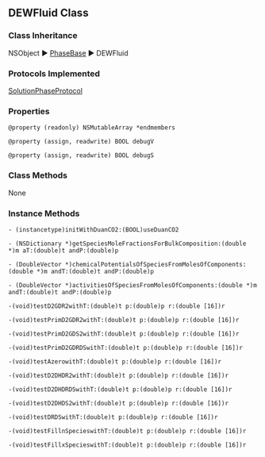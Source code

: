 ## DEWFluid Class  
### Class Inheritance  
NSObject ▶️ [PhaseBase](PhaseBase.html) ▶️ DEWFluid  

### Protocols Implemented  
[SolutionPhaseProtocol](SolutionPhaseProtocol.html)     

### Properties  

```
@property (readonly) NSMutableArray *endmembers

```
```
@property (assign, readwrite) BOOL debugV
```
```
@property (assign, readwrite) BOOL debugS
```

### Class Methods  
None  

### Instance Methods  

```
- (instancetype)initWithDuanCO2:(BOOL)useDuanCO2
```
```
- (NSDictionary *)getSpeciesMoleFractionsForBulkComposition:(double *)m aT:(double)t andP:(double)p
```
```
- (DoubleVector *)chemicalPotentialsOfSpeciesFromMolesOfComponents:(double *)m andT:(double)t andP:(double)p
```
```
- (DoubleVector *)activitiesOfSpeciesFromMolesOfComponents:(double *)m andT:(double)t andP:(double)p
```
```
-(void)testD2GDR2withT:(double)t p:(double)p r:(double [16])r
```
```
-(void)testPrimD2GDR2withT:(double)t p:(double)p r:(double [16])r
```
```
-(void)testPrimD2GDS2withT:(double)t p:(double)p r:(double [16])r
```
```
-(void)testPrimD2GDRDSwithT:(double)t p:(double)p r:(double [16])r
```
```
-(void)testAzerowithT:(double)t p:(double)p r:(double [16])r
```
```
-(void)testD2DHDR2withT:(double)t p:(double)p r:(double [16])r
```
```
-(void)testD2DHDRDSwithT:(double)t p:(double)p r:(double [16])r
```
```
-(void)testD2DHDS2withT:(double)t p:(double)p r:(double [16])r
```
```
-(void)testDRDSwithT:(double)t p:(double)p r:(double [16])r
```
```
-(void)testFillnSpecieswithT:(double)t p:(double)p r:(double [16])r
```
```
-(void)testFillxSpecieswithT:(double)t p:(double)p r:(double [16])r
```
